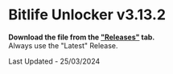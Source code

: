 # Bitlife Unlocker v3.13.2

**Download the file from the ["Releases"](https://github.com/zeropse/bitlife-unlocker/releases/tag/3.13.2) tab.** <br >Always use the "Latest" Release.


Last Updated - 25/03/2024